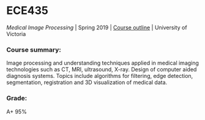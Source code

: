 # ECE435


_Medical Image Processing_ | Spring 2019 | [Course outline](https://drive.google.com/file/d/1pttB_XiK4yHNMvswD0w7B3aPpovR2UpF/view?usp=sharing) | University of Victoria 

### Course summary:

Image processing and understanding techniques applied in medical imaging technologies such as CT, MRI, ultrasound, X-ray. Design of computer aided diagnosis systems. Topics include algorithms for filtering, edge detection, segmentation, registration and 3D visualization of medical data. 

### Grade:

A+ 95%
